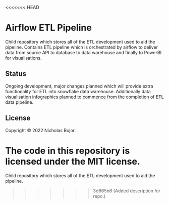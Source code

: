 <<<<<<< HEAD
# Airflow ETL Pipeline

Child repository which stores all of the ETL development used to aid the pipeline. Contains ETL pipeline which is orchestrated by airflow to deliver data from source API to database to data warehouse and finally to PowerBI for visualisations.

## Status

Ongoing development, major changes planned which will provide extra functionality for ETL into snowflake data warehouse.
Additionally data visualisation infographics planned to commence from the completion of ETL data pipeline.

## License

Copyright ©  2022 Nicholas Bojor.

The code in this repository is licensed under the MIT license.
=======
Child repository which stores all of the ETL development used to aid the pipeline.
>>>>>>> 3d665b6 (Added description for repo.)
